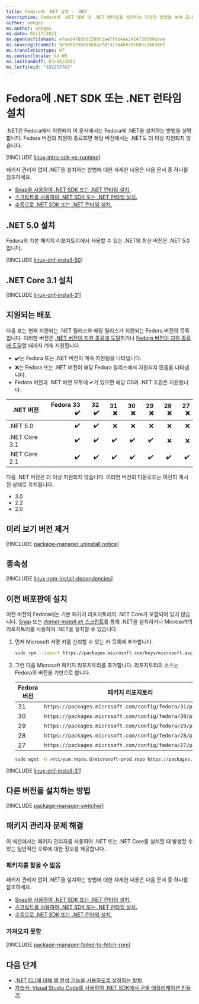 ```yaml
---
title: Fedora에 .NET 설치 - .NET
description: Fedora에 .NET SDK 및 .NET 런타임을 설치하는 다양한 방법을 보여 줍니다.
author: adegeo
ms.author: adegeo
ms.date: 02/17/2021
ms.openlocfilehash: efaad4788db2200b1a47f9b4ae2414730588c6ae
ms.sourcegitcommit: 9c589b25b005b9a7f87327646020eb85c3b6306f
ms.translationtype: HT
ms.contentlocale: ko-KR
ms.lasthandoff: 03/06/2021
ms.locfileid: "102255761"
---
```

# <a name="install-the-net-sdk-or-the-net-runtime-on-fedora"></a>Fedora에 .NET SDK 또는 .NET 런타임 설치

.NET은 Fedora에서 지원되며 이 문서에서는 Fedora에 .NET을 설치하는 방법을 설명합니다. Fedora 버전의 지원이 종료되면 해당 버전에서는 .NET도 더 이상 지원되지 않습니다.

[!INCLUDE [linux-intro-sdk-vs-runtime](includes/linux-intro-sdk-vs-runtime.md)]

패키지 관리자 없이 .NET을 설치하는 방법에 대한 자세한 내용은 다음 문서 중 하나를 참조하세요.

- [Snap을 사용하여 .NET SDK 또는 .NET 런타임 설치.](linux-snap.md)
- [스크립트를 사용하여 .NET SDK 또는 .NET 런타임 설치.](linux-scripted-manual.md#scripted-install)
- [수동으로 .NET SDK 또는 .NET 런타임 설치.](linux-scripted-manual.md#manual-install)

## <a name="install-net-50"></a>.NET 5.0 설치

Fedora의 기본 패키지 리포지토리에서 사용할 수 있는 .NET의 최신 버전은 .NET 5.0입니다.

[!INCLUDE [linux-dnf-install-50](includes/linux-install-50-dnf.md)]

## <a name="install-net-core-31"></a>.NET Core 3.1 설치

[!INCLUDE [linux-dnf-install-31](includes/linux-install-31-dnf.md)]

## <a name="supported-distributions"></a>지원되는 배포

다음 표는 현재 지원되는 .NET 릴리스와 해당 릴리스가 지원되는 Fedora 버전의 목록입니다. 이러한 버전은 [.NET 버전이 지원 종료에 도달](https://dotnet.microsoft.com/platform/support/policy/dotnet-core)하거나 [Fedora 버전이 지원 종료에 도달](https://fedoraproject.org/wiki/End_of_life)할 때까지 계속 지원됩니다.

- ✔️는 Fedora 또는 .NET 버전이 계속 지원됨을 나타냅니다.
- ❌는 Fedora 또는 .NET 버전이 해당 Fedora 릴리스에서 지원되지 않음을 나타냅니다.
- Fedora 버전과 .NET 버전 모두에 ✔가 있으면 해당 OS와 .NET 조합은 지원됩니다.

| .NET 버전  | Fedora 33 ✔️ | 32 ✔️ | 31 ❌ | 30 ❌ | 29 ❌ | 28 ❌ | 27 ❌ |
| ------------  | ---------: | --: | --: | --: | --: | --: | --: |
| .NET 5.0      | ✔️        | ✔️ | ❌|❌ |❌ |❌  |❌ |
| .NET Core 3.1 | ✔️        | ✔️ | ✔️|✔️ |✔️ |❌  |❌ |
| .NET Core 2.1 | ✔️        | ✔️ | ✔️|✔️ |✔️ |✔️  |✔️ |

다음 .NET 버전은 더 이상 지원되지 않습니다. 이러한 버전의 다운로드는 여전히 게시된 상태로 유지됩니다.

- 3.0
- 2.2
- 2.0

## <a name="remove-preview-versions"></a>미리 보기 버전 제거

[!INCLUDE [package-manager uninstall notice](./includes/linux-uninstall-preview-info.md)]

## <a name="dependencies"></a>종속성

[!INCLUDE [linux-rpm-install-dependencies](includes/linux-rpm-install-dependencies.md)]

## <a name="install-on-older-distributions"></a>이전 배포판에 설치

이전 버전의 Fedora에는 기본 패키지 리포지토리의 .NET Core가 포함되어 있지 않습니다. [Snap](linux-snap.md) 또는 [_dotnet-install.sh_ 스크립트](linux-scripted-manual.md#scripted-install)를 통해 .NET을 설치하거나 Microsoft의 리포지토리를 사용하여 .NET을 설치할 수 있습니다.

01. 먼저 Microsoft 서명 키를 신뢰할 수 있는 키 목록에 추가합니다.

    ```bash
    sudo rpm --import https://packages.microsoft.com/keys/microsoft.asc
    ```

02. 그런 다음 Microsoft 패키지 리포지토리를 추가합니다. 리포지토리의 소스는 Fedora의 버전을 기반으로 합니다.

    | Fedora 버전 | 패키지 리포지토리 |
    | -------------- | ------- |
    | 31             | `https://packages.microsoft.com/config/fedora/31/prod.repo` |
    | 30             | `https://packages.microsoft.com/config/fedora/30/prod.repo` |
    | 29             | `https://packages.microsoft.com/config/fedora/29/prod.repo` |
    | 28             | `https://packages.microsoft.com/config/fedora/28/prod.repo` |
    | 27             | `https://packages.microsoft.com/config/fedora/27/prod.repo` |

    ```bash
    sudo wget -O /etc/yum.repos.d/microsoft-prod.repo https://packages.microsoft.com/config/fedora/31/prod.repo
    ```

[!INCLUDE [linux-dnf-install-31](./includes/linux-install-31-dnf.md)]

## <a name="how-to-install-other-versions"></a>다른 버전을 설치하는 방법

[!INCLUDE [package-manager-switcher](./includes/package-manager-heading-hack-pkgname.md)]

## <a name="troubleshoot-the-package-manager"></a>패키지 관리자 문제 해결

이 섹션에서는 패키지 관리자를 사용하여 .NET 또는 .NET Core를 설치할 때 발생할 수 있는 일반적인 오류에 대한 정보를 제공합니다.

### <a name="unable-to-find-package"></a>패키지를 찾을 수 없음

패키지 관리자 없이 .NET을 설치하는 방법에 대한 자세한 내용은 다음 문서 중 하나를 참조하세요.

- [Snap을 사용하여 .NET SDK 또는 .NET 런타임 설치.](linux-snap.md)
- [스크립트를 사용하여 .NET SDK 또는 .NET 런타임 설치.](linux-scripted-manual.md#scripted-install)
- [수동으로 .NET SDK 또는 .NET 런타임 설치.](linux-scripted-manual.md#manual-install)

### <a name="failed-to-fetch"></a>가져오지 못함

[!INCLUDE [package-manager-failed-to-fetch-rpm](includes/package-manager-failed-to-fetch-rpm.md)]

## <a name="next-steps"></a>다음 단계

- [.NET CLI에 대해 탭 완성 기능을 사용하도록 설정하는 방법](../tools/enable-tab-autocomplete.md)
- [자습서: Visual Studio Code를 사용하여 .NET SDK에서 콘솔 애플리케이션 만들기](../tutorials/with-visual-studio-code.md)

